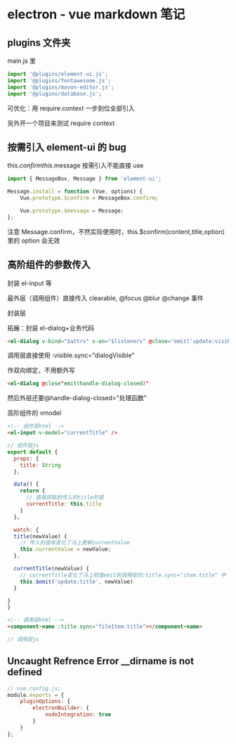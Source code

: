 # electron - vue markdown 笔记

## plugins 文件夹

main.js 里

```js
import '@plugins/element-ui.js';
import '@plugins/fontawesome.js';
import '@plugins/mavon-editor.js';
import '@plugins/database.js';
```

可优化：用 require.context 一步到位全部引入

另外开一个项目来测试 require context

## 按需引入 element-ui 的 bug

this.$confirm    this.$message 按需引入不能直接 use

```js
import { MessageBox, Message } from 'element-ui';

Message.install = function (Vue, options) {
    Vue.prototype.$confirm = MessageBox.confirm;

    Vue.prototype.$message = Message;
};
```

注意 Message.confirm，不然实际使用时，this.\$confirm(content,title,option)里的 option 会无效

## 高阶组件的参数传入

封装 el-input 等

最外层（调用组件）直接传入 clearable, @focus @blur @change 事件

封装层

<el-input v-bind="$attrs" v-on="$listeners" />

拓展：封装 el-dialog+业务代码

```html
<el-dialog v-bind="$attrs" v-on="$listeners" @close="emit('update:visible', false)"></el-dialog>
```

调用层直接使用 :visible.sync="dialogVisible"

作双向绑定，不用额外写

```html
<el-dialog @close"emit(handle-dialog-closed)"
```

然后外层还要@handle-dialog-closed="处理函数"

高阶组件的 vmodel

```html
<!-- 组件层html -->
<el-input v-model="currentTitle" />
```

```js
// 组件层js
export default {
  props: {
    title: String
  },

  data() {
    return {
      // 直接获取到传入的title的值
      currentTitle: this.title
    }
  }，

  watch: {
  title(newValue) {
    // 传入的值有变化了马上更新currentValue
    this.currentValue = newValue;
  },

  currentTitle(newValue) {
    // currentTitle变化了马上把值emit到调用层的:title.sync="item.title" 中
    this.$emit('update:title', newValue)
  }

}
}
```

```html
<!-- 调用层html -->
<component-name :title.sync="fileItem.title"></component-name>
```

```js
// 调用层js
```

## Uncaught Refrence Error \_\_dirname is not defined

```js
// vue.config.js;
module.exports = {
    pluginOptions: {
        electronBuilder: {
            nodeIntegration: true
        }
    }
};
```
